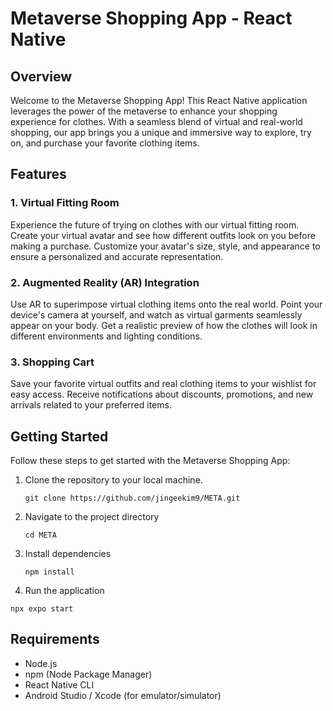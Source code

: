 # Metaverse Shopping App - React Native

## Overview

Welcome to the Metaverse Shopping App! This React Native application leverages the power of the metaverse to enhance your shopping experience for clothes. With a seamless blend of virtual and real-world shopping, our app brings you a unique and immersive way to explore, try on, and purchase your favorite clothing items.

## Features

### 1. Virtual Fitting Room

Experience the future of trying on clothes with our virtual fitting room. Create your virtual avatar and see how different outfits look on you before making a purchase. Customize your avatar's size, style, and appearance to ensure a personalized and accurate representation.

### 2. Augmented Reality (AR) Integration

Use AR to superimpose virtual clothing items onto the real world. Point your device's camera at yourself, and watch as virtual garments seamlessly appear on your body. Get a realistic preview of how the clothes will look in different environments and lighting conditions.

### 3. Shopping Cart
Save your favorite virtual outfits and real clothing items to your wishlist for easy access. Receive notifications about discounts, promotions, and new arrivals related to your preferred items.

## Getting Started

Follow these steps to get started with the Metaverse Shopping App:

1. Clone the repository to your local machine.
   ```
   git clone https://github.com/jingeekim9/META.git
   ```

2. Navigate to the project directory
   ```
   cd META
   ```

3. Install dependencies
   ```
   npm install
   ```

4.  Run the application
   ```
   npx expo start
   ```

## Requirements
- Node.js
- npm (Node Package Manager)
- React Native CLI
- Android Studio / Xcode (for emulator/simulator)